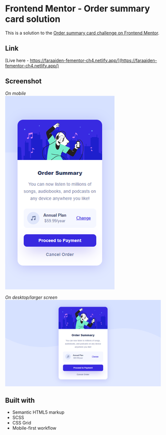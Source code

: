 # Frontend Mentor - Order summary card solution

This is a solution to the [Order summary card challenge on Frontend Mentor](https://www.frontendmentor.io/challenges/order-summary-component-QlPmajDUj). 

## Link

[Live here - https://faraaiden-fementor-ch4.netlify.app/](https://faraaiden-fementor-ch4.netlify.app/)

## Screenshot

_On mobile_  
![](./assets/images/on-mobile.png)

_On desktop/larger screen_  
![](./assets/images/on-desktop.png)

## Built with

- Semantic HTML5 markup
- SCSS
- CSS Grid
- Mobile-first workflow
